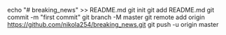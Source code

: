 echo "# breaking_news" >> README.md
git init
git add README.md
git commit -m "first commit"
git branch -M master
git remote add origin https://github.com/nikola254/breaking_news.git
git push -u origin master